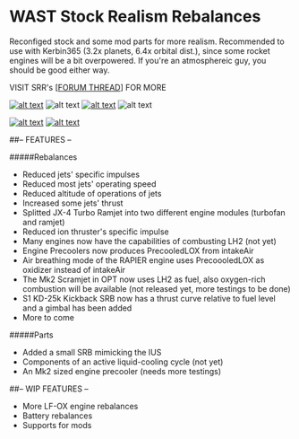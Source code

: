 # WAST Stock Realism Rebalances

Reconfiged stock and some mod parts for more realism. Recommended to use with Kerbin365 (3.2x planets, 6.4x orbital dist.), since some rocket engines will be a bit overpowered. If you're an atmosphereic guy, you should be good either way.
 
VISIT SRR's [[FORUM THREAD](http://forum.kerbalspaceprogram.com/threads/140231)] FOR MORE
 
 
[![alt text](https://img.shields.io/badge/KSP%20v1.0.5-SUPPORTED-brightgreen.svg?style=flat-square)](http://wiki.kerbalspaceprogram.com/wiki/1.0.5) ![alt text](https://img.shields.io/badge/PLATFORMS-Windows%20%7C%20OS%20X%20%7C%20Linux-lightgray.svg?style=flat-square) [![alt text](https://img.shields.io/badge/CKAN-INDEXED-green.svg?style=flat-square)](https://github.com/KSP-CKAN/CKAN/wiki) ![alt text](https://img.shields.io/badge/STATUS-PRE--RELEASE-orange.svg?style=flat-square)
 
[![alt text](https://img.shields.io/badge/Unofficial%20x64%20Builds-SUPPORTED-yellow.svg?style=flat-square)](http://forum.kerbalspaceprogram.com/threads/117224) [![alt text](https://img.shields.io/badge/License-CC%20BY--NC--SA%204.0-yellow.svg?style=flat-square)](https://creativecommons.org/licenses/by-nc-sa/4.0/)
 
 
 
 
##– FEATURES – 

#####Rebalances
- Reduced jets' specific impulses
- Reduced most jets' operating speed
- Reduced altitude of operations of jets
- Increased some jets' thrust
- Splitted JX-4 Turbo Ramjet into two different engine modules (turbofan and ramjet)
- Reduced ion thruster's specific impulse
- Many engines now have the capabilities of combusting LH2 (not yet)
- Engine Precoolers now produces PrecooledLOX from intakeAir
- Air breathing mode of the RAPIER engine uses PrecoooledLOX as oxidizer instead of intakeAir
- The Mk2 Scramjet in OPT now uses LH2 as fuel, also oxygen-rich combustion will be available (not released yet, more testings to be done)
- S1 KD-25k Kickback SRB now has a thrust curve relative to fuel level and a gimbal has been added
- More to come

#####Parts
- Added a small SRB mimicking the IUS
- Components of an active liquid-cooling cycle (not yet)
- An Mk2 sized engine precooler (needs more testings)



##– WIP FEATURES – 
- More LF-OX engine rebalances
- Battery rebalances
- Supports for mods

